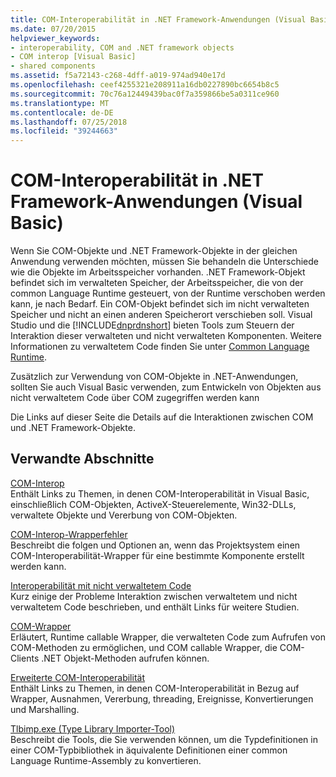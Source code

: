 ```yaml
---
title: COM-Interoperabilität in .NET Framework-Anwendungen (Visual Basic)
ms.date: 07/20/2015
helpviewer_keywords:
- interoperability, COM and .NET framework objects
- COM interop [Visual Basic]
- shared components
ms.assetid: f5a72143-c268-4dff-a019-974ad940e17d
ms.openlocfilehash: ceef4255321e208911a16db0227890bc6654b8c5
ms.sourcegitcommit: 70c76a12449439bac0f7a359866be5a0311ce960
ms.translationtype: MT
ms.contentlocale: de-DE
ms.lasthandoff: 07/25/2018
ms.locfileid: "39244663"
---
```

# <a name="com-interoperability-in-net-framework-applications-visual-basic"></a>COM-Interoperabilität in .NET Framework-Anwendungen (Visual Basic)
Wenn Sie COM-Objekte und .NET Framework-Objekte in der gleichen Anwendung verwenden möchten, müssen Sie behandeln die Unterschiede wie die Objekte im Arbeitsspeicher vorhanden. .NET Framework-Objekt befindet sich im verwalteten Speicher, der Arbeitsspeicher, die von der common Language Runtime gesteuert, von der Runtime verschoben werden kann, je nach Bedarf. Ein COM-Objekt befindet sich im nicht verwalteten Speicher und nicht an einen anderen Speicherort verschieben soll. Visual Studio und die [!INCLUDE[dnprdnshort](~/includes/dnprdnshort-md.md)] bieten Tools zum Steuern der Interaktion dieser verwalteten und nicht verwalteten Komponenten. Weitere Informationen zu verwaltetem Code finden Sie unter [Common Language Runtime](../../../standard/clr.md).  
  
 Zusätzlich zur Verwendung von COM-Objekte in .NET-Anwendungen, sollten Sie auch Visual Basic verwenden, zum Entwickeln von Objekten aus nicht verwaltetem Code über COM zugegriffen werden kann  
  
 Die Links auf dieser Seite die Details auf die Interaktionen zwischen COM und .NET Framework-Objekte.  
  
## <a name="related-sections"></a>Verwandte Abschnitte  
 [COM-Interop](../../../visual-basic/programming-guide/com-interop/index.md)  
 Enthält Links zu Themen, in denen COM-Interoperabilität in Visual Basic, einschließlich COM-Objekten, ActiveX-Steuerelemente, Win32-DLLs, verwaltete Objekte und Vererbung von COM-Objekten.  
  
 [COM-Interop-Wrapperfehler](/cpp/misc/com-interop-wrapper-error)  
 Beschreibt die folgen und Optionen an, wenn das Projektsystem einen COM-Interoperabilität-Wrapper für eine bestimmte Komponente erstellt werden kann.  
  
 [Interoperabilität mit nicht verwaltetem Code](../../../framework/interop/index.md)  
 Kurz einige der Probleme Interaktion zwischen verwaltetem und nicht verwaltetem Code beschrieben, und enthält Links für weitere Studien.  
  
 [COM-Wrapper](../../../framework/interop/com-wrappers.md)  
 Erläutert, Runtime callable Wrapper, die verwalteten Code zum Aufrufen von COM-Methoden zu ermöglichen, und COM callable Wrapper, die COM-Clients .NET Objekt-Methoden aufrufen können.  
  
 [Erweiterte COM-Interoperabilität](../../../framework/interop/index.md)  
 Enthält Links zu Themen, in denen COM-Interoperabilität in Bezug auf Wrapper, Ausnahmen, Vererbung, threading, Ereignisse, Konvertierungen und Marshalling.  
  
 [Tlbimp.exe (Type Library Importer-Tool)](../../../framework/tools/tlbimp-exe-type-library-importer.md)  
 Beschreibt die Tools, die Sie verwenden können, um die Typdefinitionen in einer COM-Typbibliothek in äquivalente Definitionen einer common Language Runtime-Assembly zu konvertieren.
